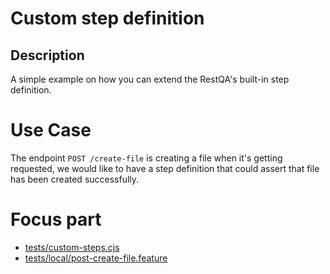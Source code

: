 # Custom step definition

## Description

A simple example on how you can extend the RestQA's built-in step definition.

# Use Case

The endpoint `POST /create-file` is creating a file when it's getting requested, we would like to have a step definition that could assert that file has been created successfully.

# Focus part

* [tests/custom-steps.cjs](tests/custom-steps.cjs)
* [tests/local/post-create-file.feature](tests/local/post-create-file.feature)
